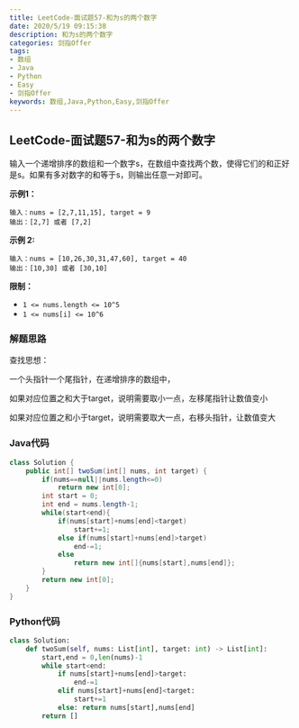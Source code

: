 ```yaml
---
title: LeetCode-面试题57-和为s的两个数字
date: 2020/5/19 09:15:38
description: 和为s的两个数字
categories: 剑指Offer
tags:
- 数组
- Java
- Python
- Easy
- 剑指Offer
keywords: 数组,Java,Python,Easy,剑指Offer
---
```


## LeetCode-面试题57-和为s的两个数字

输入一个递增排序的数组和一个数字s，在数组中查找两个数，使得它们的和正好是s。如果有多对数字的和等于s，则输出任意一对即可。

 <!--more-->

**示例1：**

```
输入：nums = [2,7,11,15], target = 9
输出：[2,7] 或者 [7,2]
```

**示例 2:**

```
输入：nums = [10,26,30,31,47,60], target = 40
输出：[10,30] 或者 [30,10]
```

**限制：**

- `1 <= nums.length <= 10^5`
- `1 <= nums[i] <= 10^6`

### 解题思路

查找思想：

一个头指针一个尾指针，在递增排序的数组中，

如果对应位置之和大于target，说明需要取小一点，左移尾指针让数值变小

如果对应位置之和小于target，说明需要取大一点，右移头指针，让数值变大

### Java代码

```java
class Solution {
    public int[] twoSum(int[] nums, int target) {
        if(nums==null||nums.length<=0)
            return new int[0];
        int start = 0;
        int end = nums.length-1;
        while(start<end){
            if(nums[start]+nums[end]<target)
                start+=1;
            else if(nums[start]+nums[end]>target)
                end-=1;
            else
                return new int[]{nums[start],nums[end]};
        }
        return new int[0];
    }
}
```

### Python代码

```python
class Solution:
    def twoSum(self, nums: List[int], target: int) -> List[int]:
        start,end = 0,len(nums)-1
        while start<end:
            if nums[start]+nums[end]>target:
                end-=1
            elif nums[start]+nums[end]<target:
                start+=1
            else: return nums[start],nums[end]
        return []
```

